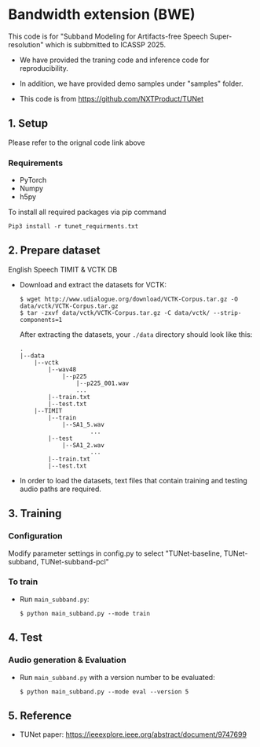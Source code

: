 # Bandwidth extension (BWE)
This code is for "Subband Modeling for Artifacts-free Speech Super-resolution" which is subbmitted to ICASSP 2025.

* We have provided the traning code and inference code for reproducibility.
* In addition, we have provided demo samples under "samples" folder.

* This code is from https://github.com/NXTProduct/TUNet

## 1. Setup 
Please refer to the orignal code link above

### Requirements
* PyTorch
* Numpy
* h5py

To install all required packages via pip command
```
Pip3 install -r tunet_requirments.txt
```

## 2. Prepare dataset

English Speech TIMIT & VCTK DB 

* Download and extract the datasets for VCTK:
    ```
    $ wget http://www.udialogue.org/download/VCTK-Corpus.tar.gz -O data/vctk/VCTK-Corpus.tar.gz
    $ tar -zxvf data/vctk/VCTK-Corpus.tar.gz -C data/vctk/ --strip-components=1
    ```

  After extracting the datasets, your `./data` directory should look like this:

    ```
    .
    |--data
        |--vctk
            |--wav48
                |--p225
                    |--p225_001.wav
                    ...
            |--train.txt   
            |--test.txt
        |--TIMIT
            |--train
                |--SA1_5.wav
                        ...                
            |--test
                |--SA1_2.wav
                        ...      
            |--train.txt   
            |--test.txt
    ```
* In order to load the datasets, text files that contain training and testing audio paths are required.

## 3. Training

### Configuration
Modify parameter settings in config.py to select "TUNet-baseline, TUNet-subband, TUNet-subband-pcl" 

### To train

* Run `main_subband.py`:
    ```
    $ python main_subband.py --mode train
    ```

## 4. Test

### Audio generation & Evaluation
* Run `main_subband.py` with a version number to be evaluated:
    ```
    $ python main_subband.py --mode eval --version 5
    ```

## 5. Reference
* TUNet paper: https://ieeexplore.ieee.org/abstract/document/9747699
